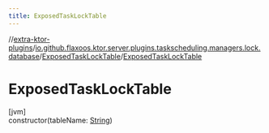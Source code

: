 ```yaml
---
title: ExposedTaskLockTable
---
```

//[extra-ktor-plugins](../../../index.md)/[io.github.flaxoos.ktor.server.plugins.taskscheduling.managers.lock.database](../index.md)/[ExposedTaskLockTable](index.md)/[ExposedTaskLockTable](-exposed-task-lock-table.md)



# ExposedTaskLockTable



[jvm]\
constructor(tableName: [String](https://kotlinlang.org/api/latest/jvm/stdlib/kotlin/-string/index.md))




